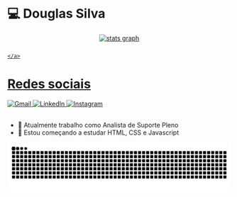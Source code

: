 <h1>💻 Douglas Silva</h1>
<div>
    <a href="https://github.com/dougllassillva27">
        <div align="center">
  <img src="https://github-readme-stats.vercel.app/api?username=dougllassillva27&hide_title=false&hide_rank=false&show_icons=true&include_all_commits=true&count_private=true&disable_animations=false&theme=dracula&locale=en&hide_border=false&order=1" height="150" alt="stats graph"  />
</div>

###

    </a>

<!--    <a href="https://github.com/dougllassillva27">
        <img height="140em" src="https://github-readme-stats.vercel.app/api/top-langs/?username=dougllassillva27&theme=dark" style="display: inline-block;">
    </a>-->
</div>

<h1>Redes sociais</h1>
<div>
    <a href="mailto:dougllassillva27@gmail.com" target="_blank">
        <img src="https://img.shields.io/badge/Gmail-D14836?style=for-the-badge&logo=gmail&logoColor=white" alt="Gmail"/>
    </a>
    <a href="https://www.linkedin.com/in/douglas-silva-27/" target="_blank">
        <img src="https://img.shields.io/badge/LinkedIn-0077B5?style=for-the-badge&logo=linkedin&logoColor=white" alt="LinkedIn"/>
    </a>
        <a href="https://www.instagram.com/dougllassillva27" target="_blank">
        <img src="https://img.shields.io/badge/Instagram-E4405F?style=for-the-badge&logo=instagram&logoColor=white" alt="Instagram"/>
    </a>
</div>
<br>

- 🔭 Atualmente trabalho como Analista de Suporte Pleno
- 🌱 Estou começando a estudar HTML, CSS e Javascript

<img src="https://raw.githubusercontent.com/dougllassillva27/dougllassillva27/output/snake.svg" alt="Snake animation" />

###
